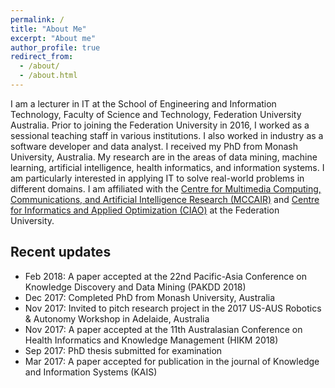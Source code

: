 ```yaml
---
permalink: /
title: "About Me"
excerpt: "About me"
author_profile: true
redirect_from: 
  - /about/
  - /about.html
---
```


I am a lecturer in IT at the School of Engineering and Information Technology, Faculty of Science and Technology, Federation University Australia. Prior to joining the Federation University in 2016, I worked as a sessional teaching staff in various institutions. I also worked in industry as a software developer and data analyst. I received my PhD from Monash University, Australia. My research are in the areas of data mining, machine learning, artificial intelligence, health informatics, and information systems. I am particularly interested in applying IT to solve real-world problems in different domains. I am affiliated with the [Centre for Multimedia Computing, Communications, and Artificial Intelligence Research (MCCAIR)](https://federation.edu.au/faculties-and-schools/faculty-of-science-and-technology/research/computational-science-and-mathematics/centre-for-multimedia-computing-communications-and-applications-research-mccar "MCCAIR") and [Centre for Informatics and Applied Optimization (CIAO)](https://federation.edu.au/faculties-and-schools/faculty-of-science-and-technology/research/computational-science-and-mathematics/ciao "CIAO") at the Federation University.

Recent updates
--------------

* Feb 2018: A paper accepted at the 22nd Pacific-Asia Conference on Knowledge Discovery and Data Mining (PAKDD 2018)
* Dec 2017: Completed PhD from Monash University, Australia
* Nov 2017: Invited to pitch research project in the 2017 US-AUS Robotics & Autonomy Workshop in Adelaide, Australia
* Nov 2017: A paper accepted at the 11th Australasian Conference on Health Informatics and Knowledge Management (HIKM 2018)
* Sep 2017: PhD thesis submitted for examination
* Mar 2017: A paper accepted for publication in the journal of Knowledge and Information Systems (KAIS)
